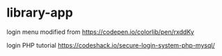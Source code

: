 # library-app

login menu modified from
https://codepen.io/colorlib/pen/rxddKy

login PHP tutorial
https://codeshack.io/secure-login-system-php-mysql/
